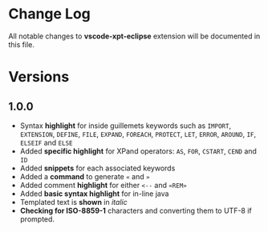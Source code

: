 # Change Log

All notable changes to **vscode-xpt-eclipse** extension will be documented in this file.

# Versions

## 1.0.0
- Syntax **highlight** for inside guillemets keywords such as `IMPORT`, `EXTENSION`, `DEFINE`, `FILE`, `EXPAND`, `FOREACH`, `PROTECT`, `LET`, `ERROR`, `AROUND`, `IF`, `ELSEIF` and `ELSE`
- Added **specific highlight** for XPand operators: `AS`, `FOR`, `CSTART`, `CEND` and `ID`
- Added **snippets** for each associated keywords
- Added a **command** to generate `«` and `»`
- Added comment **highlight** for either `<--` and `«REM»`
- Added **basic syntax highlight** for in-line java
- Templated text is **shown** in *italic*
- **Checking for ISO-8859-1** characters and converting them to UTF-8 if prompted.